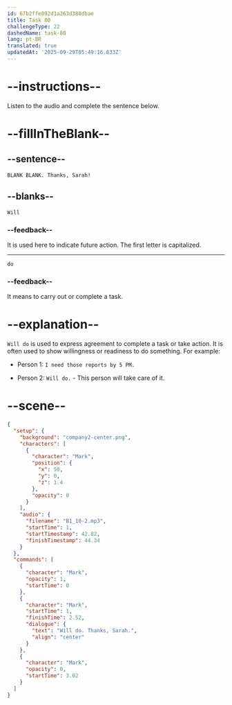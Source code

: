 ```yaml
---
id: 67b2ffe092d1a263d380dbae
title: Task 80
challengeType: 22
dashedName: task-80
lang: pt-BR
translated: true
updatedAt: '2025-09-29T05:49:16.833Z'
---
```


<!-- (Audio) Mark: Will do. Thanks, Sarah! -->

# --instructions--

Listen to the audio and complete the sentence below.

# --fillInTheBlank--

## --sentence--

`BLANK BLANK. Thanks, Sarah!`

## --blanks--

`Will`

### --feedback--

It is used here to indicate future action. The first letter is capitalized.

---

`do`

### --feedback--

It means to carry out or complete a task.

# --explanation--

`Will do` is used to express agreement to complete a task or take action. It is often used to show willingness or readiness to do something. For example:

- Person 1: `I need those reports by 5 PM.`

- Person 2: `Will do.` - This person will take care of it.

# --scene--

```json
{
  "setup": {
    "background": "company2-center.png",
    "characters": [
      {
        "character": "Mark",
        "position": {
          "x": 50,
          "y": 0,
          "z": 1.4
        },
        "opacity": 0
      }
    ],
    "audio": {
      "filename": "B1_10-2.mp3",
      "startTime": 1,
      "startTimestamp": 42.82,
      "finishTimestamp": 44.34
    }
  },
  "commands": [
    {
      "character": "Mark",
      "opacity": 1,
      "startTime": 0
    },
    {
      "character": "Mark",
      "startTime": 1,
      "finishTime": 2.52,
      "dialogue": {
        "text": "Will do. Thanks, Sarah.",
        "align": "center"
      }
    },
    {
      "character": "Mark",
      "opacity": 0,
      "startTime": 3.02
    }
  ]
}
```
